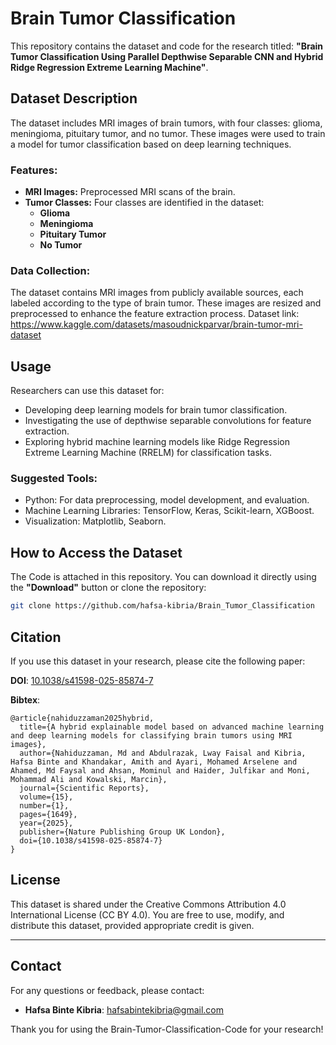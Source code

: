 # Brain Tumor Classification

This repository contains the dataset and code for the research titled:
**"Brain Tumor Classification Using Parallel Depthwise Separable CNN and Hybrid Ridge Regression Extreme Learning Machine"**.

## Dataset Description
The dataset includes MRI images of brain tumors, with four classes: glioma, meningioma, pituitary tumor, and no tumor. These images were used to train a model for tumor classification based on deep learning techniques.

### Features:
- **MRI Images:** Preprocessed MRI scans of the brain.
- **Tumor Classes:** Four classes are identified in the dataset:
  - **Glioma**
  - **Meningioma**
  - **Pituitary Tumor**
  - **No Tumor**

### Data Collection:
The dataset contains MRI images from publicly available sources, each labeled according to the type of brain tumor. These images are resized and preprocessed to enhance the feature extraction process.
Dataset link: https://www.kaggle.com/datasets/masoudnickparvar/brain-tumor-mri-dataset 

## Usage
Researchers can use this dataset for:
- Developing deep learning models for brain tumor classification.
- Investigating the use of depthwise separable convolutions for feature extraction.
- Exploring hybrid machine learning models like Ridge Regression Extreme Learning Machine (RRELM) for classification tasks.

### Suggested Tools:
- Python: For data preprocessing, model development, and evaluation.
- Machine Learning Libraries: TensorFlow, Keras, Scikit-learn, XGBoost.
- Visualization: Matplotlib, Seaborn.

## How to Access the Dataset
The Code is attached in this repository. You can download it directly using the **"Download"** button or clone the repository:
```bash
git clone https://github.com/hafsa-kibria/Brain_Tumor_Classification
```

## Citation
If you use this dataset in your research, please cite the following paper:

**DOI**: [10.1038/s41598-025-85874-7](https://doi.org/10.1038/s41598-025-85874-7)  

**Bibtex**:
```
@article{nahiduzzaman2025hybrid,
  title={A hybrid explainable model based on advanced machine learning and deep learning models for classifying brain tumors using MRI images},
  author={Nahiduzzaman, Md and Abdulrazak, Lway Faisal and Kibria, Hafsa Binte and Khandakar, Amith and Ayari, Mohamed Arselene and Ahamed, Md Faysal and Ahsan, Mominul and Haider, Julfikar and Moni, Mohammad Ali and Kowalski, Marcin},
  journal={Scientific Reports},
  volume={15},
  number={1},
  pages={1649},
  year={2025},
  publisher={Nature Publishing Group UK London},
  doi={10.1038/s41598-025-85874-7}
}
```


## License
This dataset is shared under the Creative Commons Attribution 4.0 International License (CC BY 4.0). You are free to use, modify, and distribute this dataset, provided appropriate credit is given.

---

## Contact
For any questions or feedback, please contact:

- **Hafsa Binte Kibria**: [hafsabintekibria@gmail.com](mailto:hafsabintekibria@gmail.com)

Thank you for using the Brain-Tumor-Classification-Code for your research!
